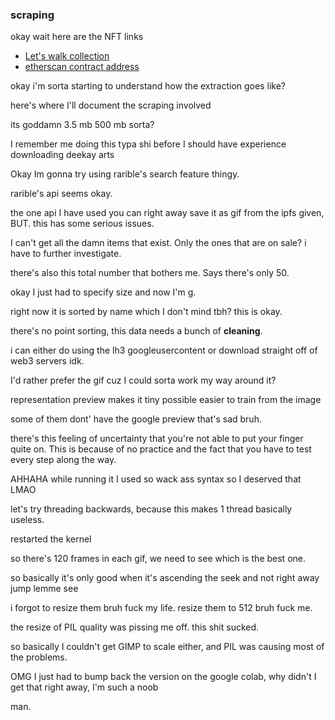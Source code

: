 ### scraping
okay wait here are the NFT links
- [Let's walk collection](https://opensea.io/collection/letswalk)
- [etherscan contract address](https://etherscan.io/address/0x0825f050e9b021a0e9de8cb1fb10b6c9f41e834c)


okay i'm sorta starting to understand how the extraction goes like?

here's where I'll document the scraping involved

its goddamn 3.5 mb
500 mb sorta?

I remember me doing this typa shi before I should have experience downloading deekay arts

Okay Im gonna try using rarible's search feature thingy.

rarible's api seems okay.


the one api I have used you can right away save it as gif from the ipfs given, BUT. this has some serious issues.

I can't get all the damn items that exist. Only the ones that are on sale?
i have to further investigate.

there's also this total number that bothers me.
Says there's only 50.

okay I just had to specify size and now I'm g.

right now it is sorted by name which I don't mind tbh? this is okay.

there's no point sorting, this data needs a bunch of **cleaning**.

i can either do using
the lh3 googleusercontent or download straight off of web3 servers idk.

I'd rather prefer the gif cuz I could sorta work my way around it?

representation preview makes it tiny possible easier to train from the image

some of them dont' have the google preview that's sad bruh.

there's this feeling of uncertainty that you're not able to put your finger quite on. This is because of no practice and the fact that you have to test every step along the way.





AHHAHA while running it I used so wack ass syntax so I deserved that LMAO

let's try threading backwards, because this makes 1 thread basically useless.

restarted the kernel

so there's 120 frames in each gif, we need to see which is the best one.

so basically it's only good when it's ascending the seek and not right away jump lemme see

i forgot to resize them bruh fuck my life. resize them to 512 bruh fuck me.

the resize of PIL quality was pissing me off. this shit sucked.

so basically I couldn't get GIMP to scale either, and PIL was causing most of the problems.

OMG I just had to bump back the version on the google colab, why didn't I get that right away, I'm such a noob

man.